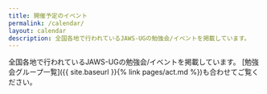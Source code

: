 ```yaml
---
title: 開催予定のイベント
permalink: /calendar/
layout: calendar
description: 全国各地で行われているJAWS-UGの勉強会/イベントを掲載しています。
---
```


全国各地で行われているJAWS-UGの勉強会/イベントを掲載しています。
[勉強会グループ一覧]({{ site.baseurl }}{% link pages/act.md %})も合わせてご覧ください。
